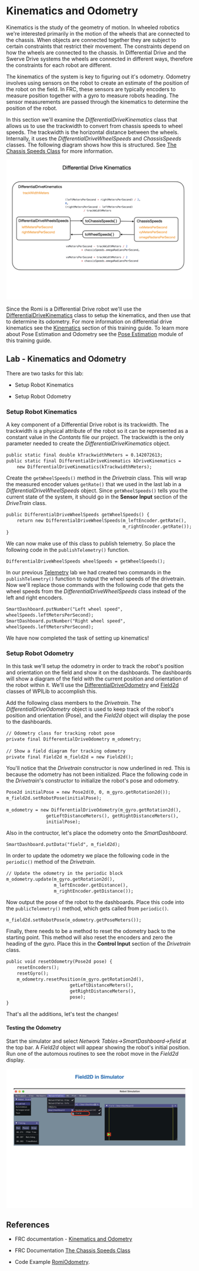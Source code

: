# Kinematics and Odometry
Kinematics is the study of the geometry of motion. In wheeled robotics we're interested primarily in the motion of the wheels that are connected to the chassis.  When objects are connected together they are subject to certain constraints that restrict their movement. The constraints depend on how the wheels are connected to the chassis. In Differential Drive and the Swerve Drive systems the wheels are connected in different ways, therefore the constraints for each robot are different.

The kinematics of the system is key to figuring out it's odometry. Odometry involves using sensors on the robot to create an estimate of the position of the robot on the field. In FRC, these sensors are typically encoders to measure position together with a gyro to measure robots heading. The sensor measurements are passed through the kinematics to determine the position of the robot.


In this section we'll examine the *DifferentialDriveKinematics* class that allows us to use the trackwidth to convert from chassis speeds to wheel speeds.  The trackwidth is the horizontal distance between the wheels. Internally, it uses the *DifferentialDriveWheelSpeeds* and *ChassisSpeeds* classes.  The following diagram shows how this is structured. See [The Chassis Speeds Class](https://docs.wpilib.org/en/latest/docs/software/kinematics-and-odometry/intro-and-chassis-speeds.html#the-chassis-speeds-class) for more information.

![DifferentialDriveKinematics](../../images/FRCKinematics&Odometry/FRCKinematics&Odometry.007.jpeg)

Since the Romi is a Differential Drive robot we'll use the [DifferentialDriveKinematics](https://docs.wpilib.org/en/latest/docs/software/kinematics-and-odometry/differential-drive-kinematics.html) class to setup the kinematics, and then use that to determine its odometry. For more information on differential drive kinematics see the [Kinematics](../../Concepts/Dynamics/kinematics.md) section of this training guide.  To learn more about Pose Estimation and Odometry see the [Pose Estimation](../../../Concepts/OptimalEstimation/poseEstimation) module of this training guide.

## Lab - Kinematics and Odometry
There are two tasks for this lab:

- Setup Robot Kinematics

- Setup Robot Odometry

### <a name="kinematicsTask"></a>Setup Robot Kinematics
A key component of a Differential Drive robot is its trackwidth.  The trackwidth is a physical attribute of the robot so it can be represented as a constant value in the *Contants* file our project.  The trackwidth is the only parameter needed to create the *DifferentialDriveKinematics* object.

    public static final double kTrackwidthMeters = 0.142072613;
    public static final DifferentialDriveKinematics kDriveKinematics =
        new DifferentialDriveKinematics(kTrackwidthMeters);

Create the `getWheelSpeeds()` method in the *Drivetrain* class.  This will wrap the measured encoder values `getRate()` that we used in the last lab  in a *DifferentialDriveWheelSpeeds* object.  Since `getWheelSpeeds()` tells you the current state of the system, it should go in the **Sensor Input** section of the *DriveTrain* class.

    public DifferentialDriveWheelSpeeds getWheelSpeeds() {
        return new DifferentialDriveWheelSpeeds(m_leftEncoder.getRate(), 
                                                m_rightEncoder.getRate());
    }

We can now make use of this class to publish telemetry.  So place the following code in the `publishTelemetry()` function.

    DifferentialDriveWheelSpeeds wheelSpeeds = getWheelSpeeds();

In our previous [Telemetry](../romiTelemetry) lab we had created two commands in the `publishTelemetry()` function to output the wheel speeds of the drivetrain.  Now we'll replace those commands with the following code that gets the wheel speeds from the *DifferentialDriveWheelSpeeds* class instead of the left and right encoders.
    
    SmartDashboard.putNumber("Left wheel speed", wheelSpeeds.leftMetersPerSecond);
    SmartDashboard.putNumber("Right wheel speed", wheelSpeeds.leftMetersPerSecond); 

We have now completed the task of setting up kinematics!

### <a name="odometryTask"></a>Setup Robot Odometry
In this task we'll setup the odometry in order to track the robot's position and orientation on the field and show it on the dashboards.  The dashboards will show a diagram of the field with the current position and orientation of the robot within it.  We'll use the [DifferentialDriveOdometry](https://docs.wpilib.org/en/latest/docs/software/kinematics-and-odometry/differential-drive-odometry.html#differential-drive-odometry) and [Field2d](https://docs.wpilib.org/en/latest/docs/software/dashboards/glass/field2d-widget.html#the-field2d-widget) classes of WPILib to accomplish this.

Add the following class members to the *Drivetrain*.  The *DifferentialDriveOdometry* object is used to keep track of the robot's position and orientation (Pose), and the *Field2d* object will display the pose to the dashboards.

    // Odometry class for tracking robot pose
    private final DifferentialDriveOdometry m_odometry;

    // Show a field diagram for tracking odometry
    private final Field2d m_field2d = new Field2d();

You'll notice that the *Drivetrain* constructor is now underlined in red.  This is because the odometry has not been initialized.  Place the following code in the *Drivetrain*'s constructor to initialize the robot's pose and odometry.

    Pose2d initialPose = new Pose2d(0, 0, m_gyro.getRotation2d()); 
    m_field2d.setRobotPose(initialPose);

    m_odometry = new DifferentialDriveOdometry(m_gyro.getRotation2d(), 
                   getLeftDistanceMeters(), getRightDistanceMeters(), 
                   initialPose);

Also in the contructor, let's place the odometry onto the *SmartDashboard*.

    SmartDashboard.putData("field", m_field2d);

In order to update the odometry we place the following code in the `periodic()` method of the *Drivetrain*.

    // Update the odometry in the periodic block
    m_odometry.update(m_gyro.getRotation2d(), 
                      m_leftEncoder.getDistance(), 
                      m_rightEncoder.getDistance());

Now output the pose of the robot to the dashboards.  Place this code into the `publicTelemetry()` method, which gets called from `periodic()`. 

    m_field2d.setRobotPose(m_odometry.getPoseMeters());

Finally, there needs to be a method to reset the odometry back to the starting point.  This method will also reset the encoders and zero the heading of the gyro.  Place this in the **Control Input** section of the *Drivetrain* class.

    public void resetOdometry(Pose2d pose) {
        resetEncoders();
        resetGyro();
        m_odometry.resetPosition(m_gyro.getRotation2d(),
                            getLeftDistanceMeters(), 
                            getRightDistanceMeters(),
                            pose);        
    }

That's all the additions, let's test the changes!

#### Testing the Odometry    

Start the simulator and select *Network Tables->SmartDashboard->field* at the top bar. A *Field2d* object will appear showing the robot's initial position.  Run one of the automous routines to see the robot move in the *Field2d* display.

![Field2d in Simulator](../../images/FRCKinematics&Odometry/FRCKinematics&Odometry.014.jpeg) 

## References
- FRC documentation - [Kinematics and Odometry](https://docs.wpilib.org/en/latest/docs/software/kinematics-and-odometry/index.html)

- FRC Documentation [The Chassis Speeds Class](https://docs.wpilib.org/en/latest/docs/software/kinematics-and-odometry/intro-and-chassis-speeds.html#the-chassis-speeds-class) 

- Code Example [RomiOdometry](https://github.com/FRC-2928/RomiExamples2024/tree/main/RomiOdometry).
